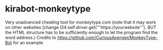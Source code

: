 # kirabot-monkeytype
Very unadvanced cheating tool for monkeytype.com (note that it may work on other websites [change l34:self.driver.get('''https://yourwebsite'''), BUT the HTML structure has to be sufficiently enough to let the program find the word address.) Credits to https://github.com/CuriousAvenger/MonkeyType-Bot for an example
